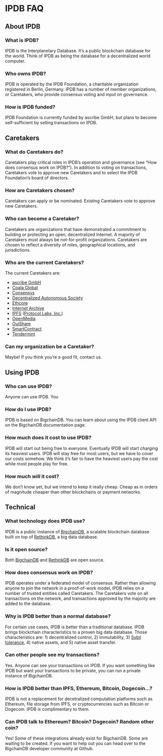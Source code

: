 # IPDB FAQ

## About IPDB
### What is IPDB?
IPDB is the Interplanetary Database. It’s a public blockchain database for the world. Think of IPDB as being the database for a decentralized world computer.

### Who owns IPDB?
IPDB is operated by the IPDB Foundation, a charitable organization registered in Berlin, Germany. IPDB has a number of member organizations, or Caretakers, who provide consensus voting and input on governance.

### How is IPDB funded?
IPDB Foundation is currently funded by ascribe GmbH, but plans to become self-sufficient by selling transactions on IPDB.

## Caretakers
### What do Caretakers do? 
Caretakers play critical roles in IPDB’s operation and governance (see “How does consensus work on IPDB?”). In addition to voting on transactions, Caretakers vote to approve new Caretakers and to select the IPDB Foundation’s board of directors.

### How are Caretakers chosen?
Caretakers can apply or be nominated. Existing Caretakers vote to approve new Caretakers. 

### Who can become a Caretaker?
Caretakers are organizations that have demonstrated a commitment to building or protecting an open, decentralized Internet. A majority of Caretakers must always be not-for-profit organizations. Caretakers are chosen to reflect a diversity of roles, geographical locations, and jurisdictions.

### Who are the current Caretakers?
The current Caretakers are:
- [ascribe GmbH](https://www.ascribe.io/)
- [Coala Global](http://coala.global/)
- [Consensys](https://consensys.net/)
- [Decentralized Autonomous Society](https://www.facebook.com/groups/579940655425355/)
- [Ethcore](https://ethcore.io/)
- [Internet Archive](https://archive.org/)
- [IPFS](https://ipfs.io/) ([Protocol Labs, Inc.](http://ipn.io/))
- [OpenMedia](https://openmedia.org/)
- [OuiShare](http://ouishare.net/en)
- [SmartContract](http://smartcontract.com/)
- [Tendermint](http://tendermint.com/)

### Can my organization be a Caretaker?
Maybe! If you think you’re a good fit, contact us. 

## Using IPDB
### Who can use IPDB?
Anyone can use IPDB. You 

### How do I use IPDB?
IPDB is based on BigchainDB. You can learn about using the IPDB client API on the BigchainDB documentation page.

### How much does it cost to use IPDB?
IPDB will start out being free to everyone. Eventually IPDB will start charging its heaviest users. IPDB will stay free for most users, but we have to cover our costs somehow. We think it’s fair to have the heaviest users pay the cost while most people play for free. 

### How much *will* it cost?
We don’t know yet, but we intend to keep it really cheap. Cheap as in orders of magnitude cheaper than other blockchains or payment networks.

## Technical 

### What technology does IPDB use?
IPDB is a public instance of [BigchainDB](https://www.bigchaindb.com/), a scalable blockchain database built on top of [RethinkDB](https://www.rethinkdb.com/), a big data database. 

### Is it open source?
Both [BigchainDB](https://github.com/bigchaindb/bigchaindb) and [RethinkDB](https://github.com/rethinkdb/rethinkdb) are open source.

### How does consensus work on IPDB?
IPDB operates under a federated model of consensus. Rather than allowing anyone to join the network in a proof-of-work model, IPDB relies on a number of trusted entities called Caretakers. The Caretakers vote on all transactions on the network, and transactions approved by the majority are added to the database. 

### Why is IPDB better than a normal database?
For certain use cases, IPDB is better than a traditional database. IPDB brings blockchain characteristics to a proven big data database. Those characteristics are: 1) decentralized control, 2) immutability, 3) [Sybil tolerance](https://en.wikipedia.org/wiki/Sybil_attack), 4) native assets, and 5) native asset transfer.

### Can other people see my transactions? 
Yes. Anyone can see your transactions on IPDB. If you want something like IPDB but want your transactions to be private, you can run a private instance of BigchainDB.

### How is IPDB better than IPFS, Ethereum, Bitcoin, Dogecoin…?
IPDB is not a replacement for decetralized computation platforms such as Ethereum, file storage from IPFS, or cryptocurrencies such as Bitcoin or Dogecoin. IPDB is complimentary to them. 

### Can IPDB talk to Ethereum? Bitcoin? Dogecoin? Random other coin?
Yes! Some of these integrations already exist for BigchainDB. Some are waiting to be created. If you want to help out you can head over to the BigchainDB developer community at Github.

